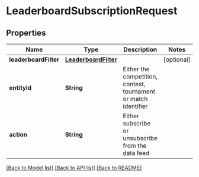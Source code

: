 # LeaderboardSubscriptionRequest

## Properties
Name | Type | Description | Notes
------------ | ------------- | ------------- | -------------
**leaderboardFilter** | [**LeaderboardFilter**](LeaderboardFilter.md) |  | [optional] 
**entityId** | **String** | Either the competition, contest, tournament or match identifier | 
**action** | **String** | Either subscribe or unsubscribe from the data feed | 

[[Back to Model list]](../README.md#documentation-for-models) [[Back to API list]](../README.md#documentation-for-api-endpoints) [[Back to README]](../README.md)


